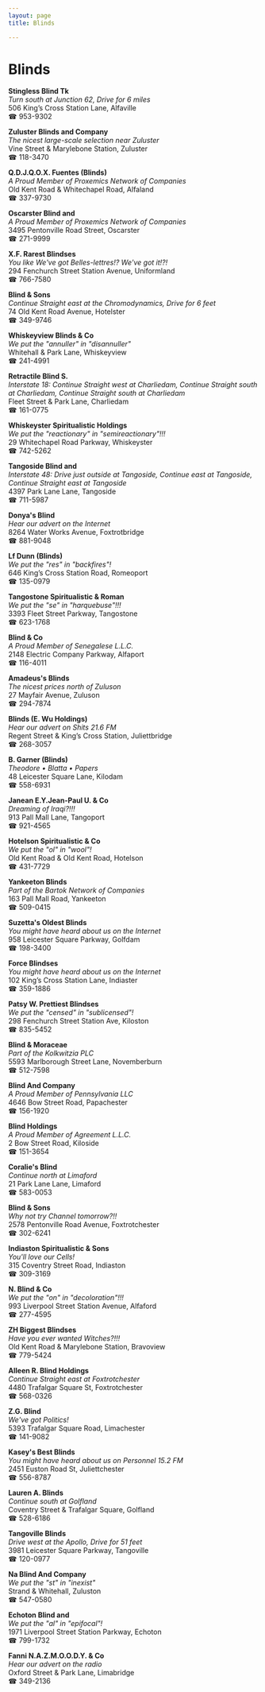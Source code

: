 ```yaml
---
layout: page 
title: Blinds

---
```



# Blinds


 **Stingless Blind Tk**  
_Turn south at Junction 62, Drive for 6 miles_  
506 King’s Cross Station Lane, Alfaville  
☎ 953-9302

**Zuluster Blinds and Company**  
_The nicest large-scale selection near Zuluster_  
Vine Street & Marylebone Station, Zuluster  
☎ 118-3470

**Q.D.J.Q.O.X. Fuentes (Blinds)**  
_A Proud Member of Proxemics Network of Companies_  
Old Kent Road & Whitechapel Road, Alfaland  
☎ 337-9730

**Oscarster Blind and**  
_A Proud Member of Proxemics Network of Companies_  
3495 Pentonville Road Street, Oscarster  
☎ 271-9999

**X.F. Rarest Blindses**  
_You like We've got Belles-lettres!? We've got it!?!_  
294 Fenchurch Street Station Avenue, Uniformland  
☎ 766-7580

**Blind & Sons**  
_Continue Straight east at the Chromodynamics, Drive for 6 feet_  
74 Old Kent Road Avenue, Hotelster  
☎ 349-9746

**Whiskeyview Blinds & Co**  
_We put the "annuller" in "disannuller"_  
Whitehall & Park Lane, Whiskeyview  
☎ 241-4991

**Retractile Blind S.**  
_Interstate 18: Continue Straight west at Charliedam, Continue Straight south at Charliedam, Continue Straight south at Charliedam_  
Fleet Street & Park Lane, Charliedam  
☎ 161-0775

**Whiskeyster Spiritualistic Holdings**  
_We put the "reactionary" in "semireactionary"!!!_  
29 Whitechapel Road Parkway, Whiskeyster  
☎ 742-5262

**Tangoside Blind and**  
_Interstate 48: Drive just outside at Tangoside, Continue east at Tangoside, Continue Straight east at Tangoside_  
4397 Park Lane Lane, Tangoside  
☎ 711-5987

**Donya's Blind**  
_Hear our advert on the Internet_  
8264 Water Works Avenue, Foxtrotbridge  
☎ 881-9048

**Lf Dunn (Blinds)**  
_We put the "res" in "backfires"!_  
646 King’s Cross Station Road, Romeoport  
☎ 135-0979

**Tangostone Spiritualistic & Roman**  
_We put the "se" in "harquebuse"!!!_  
3393 Fleet Street Parkway, Tangostone  
☎ 623-1768

**Blind & Co**  
_A Proud Member of Senegalese L.L.C._  
2148 Electric Company Parkway, Alfaport  
☎ 116-4011

**Amadeus's Blinds**  
_The nicest prices north of Zuluson_  
27 Mayfair Avenue, Zuluson  
☎ 294-7874

**Blinds (E. Wu Holdings)**  
_Hear our advert on Shits 21.6 FM_  
Regent Street & King’s Cross Station, Juliettbridge  
☎ 268-3057

**B. Garner (Blinds)**  
_Theodore • Blatta • Papers_  
48 Leicester Square Lane, Kilodam  
☎ 558-6931

**Janean E.Y.Jean-Paul U. & Co**  
_Dreaming of Iraqi?!!!_  
913 Pall Mall Lane, Tangoport  
☎ 921-4565

**Hotelson Spiritualistic & Co**  
_We put the "ol" in "wool"!_  
Old Kent Road & Old Kent Road, Hotelson  
☎ 431-7729

**Yankeeton Blinds**  
_Part of the Bartok Network of Companies_  
163 Pall Mall Road, Yankeeton  
☎ 509-0415

**Suzetta's Oldest Blinds**  
_You might have heard about us on the Internet_  
958 Leicester Square Parkway, Golfdam  
☎ 198-3400

**Force Blindses**  
_You might have heard about us on the Internet_  
102 King’s Cross Station Lane, Indiaster  
☎ 359-1886

**Patsy W. Prettiest Blindses**  
_We put the "censed" in "sublicensed"!_  
298 Fenchurch Street Station Ave, Kiloston  
☎ 835-5452

**Blind & Moraceae**  
_Part of the Kolkwitzia PLC_  
5593 Marlborough Street Lane, Novemberburn  
☎ 512-7598

**Blind And Company**  
_A Proud Member of Pennsylvania LLC_  
4646 Bow Street Road, Papachester  
☎ 156-1920

**Blind Holdings**  
_A Proud Member of Agreement L.L.C._  
2 Bow Street Road, Kiloside  
☎ 151-3654

**Coralie's Blind**  
_Continue north at Limaford_  
21 Park Lane Lane, Limaford  
☎ 583-0053

**Blind & Sons**  
_Why not try Channel tomorrow?!!_  
2578 Pentonville Road Avenue, Foxtrotchester  
☎ 302-6241

**Indiaston Spiritualistic & Sons**  
_You'll love our Cells!_  
315 Coventry Street Road, Indiaston  
☎ 309-3169

**N. Blind & Co**  
_We put the "on" in "decoloration"!!!_  
993 Liverpool Street Station Avenue, Alfaford  
☎ 277-4595

**ZH Biggest Blindses**  
_Have you ever wanted Witches?!!!_  
Old Kent Road & Marylebone Station, Bravoview  
☎ 779-5424

**Alleen R. Blind Holdings**  
_Continue Straight east at Foxtrotchester_  
4480 Trafalgar Square St, Foxtrotchester  
☎ 568-0326

**Z.G. Blind**  
_We've got Politics!_  
5393 Trafalgar Square Road, Limachester  
☎ 141-9082

**Kasey's Best Blinds**  
_You might have heard about us on Personnel 15.2 FM_  
2451 Euston Road St, Juliettchester  
☎ 556-8787

**Lauren A. Blinds**  
_Continue south at Golfland_  
Coventry Street & Trafalgar Square, Golfland  
☎ 528-6186

**Tangoville Blinds**  
_Drive west at the Apollo, Drive for 51 feet_  
3981 Leicester Square Parkway, Tangoville  
☎ 120-0977

**Na Blind And Company**  
_We put the "st" in "inexist"_  
Strand & Whitehall, Zuluston  
☎ 547-0580

**Echoton Blind and**  
_We put the "al" in "epifocal"!_  
1971 Liverpool Street Station Parkway, Echoton  
☎ 799-1732

**Fanni N.A.Z.M.O.O.D.Y. & Co**  
_Hear our advert on the radio_  
Oxford Street & Park Lane, Limabridge  
☎ 349-2136

